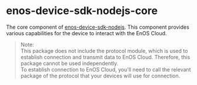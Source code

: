 # enos-device-sdk-nodejs-core

The core component of [enos-device-sdk-nodejs](https://github.com/EnvisionIot/enos-device-sdk-nodejs). This component provides various capabilities for the device to interact with the EnOS Cloud.

> Note:   
> This package does not include the protocol module, which is used to establish connection and transmit data to EnOS Cloud. Therefore, this package cannot be used independently.   
> To establish connection to EnOS Cloud, you'll need to call the relevant package of the protocol that your devices will use for connection.


